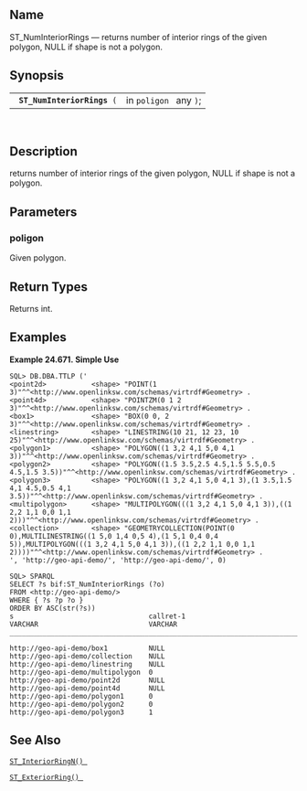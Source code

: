 <div>

<div>

</div>

<div>

## Name

ST_NumInteriorRings — returns number of interior rings of the given
polygon, NULL if shape is not a polygon.

</div>

<div>

## Synopsis

<div>

|                                  |                        |
|----------------------------------|------------------------|
| ` `**`ST_NumInteriorRings`**` (` | in `poligon ` any `)`; |

<div>

 

</div>

</div>

</div>

<div>

## Description

returns number of interior rings of the given polygon, NULL if shape is
not a polygon.

</div>

<div>

## Parameters

<div>

### poligon

Given polygon.

</div>

</div>

<div>

## Return Types

Returns int.

</div>

<div>

## Examples

<div>

**Example 24.671. Simple Use**

<div>

``` screen
SQL> DB.DBA.TTLP ('
<point2d>           <shape> "POINT(1 3)"^^<http://www.openlinksw.com/schemas/virtrdf#Geometry> .
<point4d>           <shape> "POINTZM(0 1 2 3)"^^<http://www.openlinksw.com/schemas/virtrdf#Geometry> .
<box1>              <shape> "BOX(0 0, 2 3)"^^<http://www.openlinksw.com/schemas/virtrdf#Geometry> .
<linestring>        <shape> "LINESTRING(10 21, 12 23, 10 25)"^^<http://www.openlinksw.com/schemas/virtrdf#Geometry> .
<polygon1>          <shape> "POLYGON((1 3,2 4,1 5,0 4,1 3))"^^<http://www.openlinksw.com/schemas/virtrdf#Geometry> .
<polygon2>          <shape> "POLYGON((1.5 3.5,2.5 4.5,1.5 5.5,0.5 4.5,1.5 3.5))"^^<http://www.openlinksw.com/schemas/virtrdf#Geometry> .
<polygon3>          <shape> "POLYGON((1 3,2 4,1 5,0 4,1 3),(1 3.5,1.5 4,1 4.5,0.5 4,1 3.5))"^^<http://www.openlinksw.com/schemas/virtrdf#Geometry> .
<multipolygon>      <shape> "MULTIPOLYGON(((1 3,2 4,1 5,0 4,1 3)),((1 2,2 1,1 0,0 1,1 2)))"^^<http://www.openlinksw.com/schemas/virtrdf#Geometry> .
<collection>        <shape> "GEOMETRYCOLLECTION(POINT(0 0),MULTILINESTRING((1 5,0 1,4 0,5 4),(1 5,1 0,4 0,4 5)),MULTIPOLYGON(((1 3,2 4,1 5,0 4,1 3)),((1 2,2 1,1 0,0 1,1 2))))"^^<http://www.openlinksw.com/schemas/virtrdf#Geometry> .
', 'http://geo-api-demo/', 'http://geo-api-demo/', 0)

SQL> SPARQL
SELECT ?s bif:ST_NumInteriorRings (?o)
FROM <http://geo-api-demo/>
WHERE { ?s ?p ?o }
ORDER BY ASC(str(?s))
s                                 callret-1
VARCHAR                           VARCHAR
_______________________________________________________________________________

http://geo-api-demo/box1          NULL
http://geo-api-demo/collection    NULL
http://geo-api-demo/linestring    NULL
http://geo-api-demo/multipolygon  0
http://geo-api-demo/point2d       NULL
http://geo-api-demo/point4d       NULL
http://geo-api-demo/polygon1      0
http://geo-api-demo/polygon2      0
http://geo-api-demo/polygon3      1
```

</div>

</div>

  

</div>

<div>

## See Also

<a href="fn_st_interiorringn.html" class="link"
title="ST_InteriorRingN"><code
class="function">ST_InteriorRingN() </code></a>

<a href="fn_st_exteriorring.html" class="link"
title="ST_ExteriorRing"><code
class="function">ST_ExteriorRing() </code></a>

</div>

</div>
